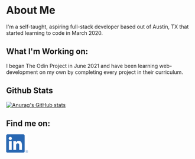 # About Me
I'm a self-taught, aspiring full-stack developer based out of Austin, TX that started learning to code in March 2020. 

## What I'm Working on:
I began The Odin Project in June 2021 and have been learning web-development on my own by completing every project in their curriculum.

## Github Stats
[![Anurag's GitHub stats](https://github-readme-stats.vercel.app/api?username=Drew-Daniels)](https://github.com/anuraghazra/github-readme-stats)

## Find me on:
<a href="https://www.linkedin.com/in/drew-daniels/">
  <img src="./linked-in-logo.png" alt="LinkedIn Icon" height=50em>
</a>
